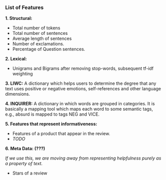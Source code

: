 ### List of Features

**1. Structural:**
* Total number of tokens
* Total number of sentences
* Average length of sentences
* Number of exclamations.
* Percentage of Question sentences.

**2. Lexical:**
* Unigrams and Bigrams after removing stop-words, subsequent tf-idf weighting

**3. LIWC:**  A dictionary which helps users to determine the degree that any text uses positive or negative emotions, self-references
and other language dimensions.

**4. INQUIRER:**  A dictionary in which words are grouped in categories. It is basically a mapping tool which maps each word to some semantic tags, e.g., absurd
is mapped to tags NEG and VICE. 

**5. Features that represent informativeness:** 
* Features of a product that appear in the review.
* *TODO*

**6. Meta Data: (???)** 

*If we use this, we are moving away from representing helpfulness purely as a property of text.*
* Stars of a review



